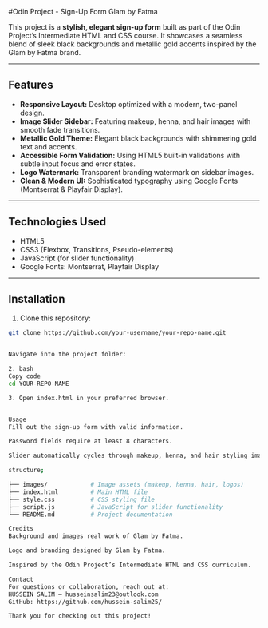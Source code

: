 #Odin Project - Sign-Up Form Glam by Fatma

This project is a **stylish, elegant sign-up form** built as part of the Odin Project’s Intermediate HTML and CSS course. It showcases a seamless blend of sleek black backgrounds and metallic gold accents inspired by the Glam by Fatma brand.

---

## Features

- **Responsive Layout:** Desktop optimized with a modern, two-panel design.
- **Image Slider Sidebar:** Featuring makeup, henna, and hair images with smooth fade transitions.
- **Metallic Gold Theme:** Elegant black backgrounds with shimmering gold text and accents.
- **Accessible Form Validation:** Using HTML5 built-in validations with subtle input focus and error states.
- **Logo Watermark:** Transparent branding watermark on sidebar images.
- **Clean & Modern UI:** Sophisticated typography using Google Fonts (Montserrat & Playfair Display).

---

## Technologies Used

- HTML5
- CSS3 (Flexbox, Transitions, Pseudo-elements)
- JavaScript (for slider functionality)
- Google Fonts: Montserrat, Playfair Display

---

## Installation

1. Clone this repository:

```bash
git clone https://github.com/your-username/your-repo-name.git


Navigate into the project folder:

2. bash
Copy code
cd YOUR-REPO-NAME

3. Open index.html in your preferred browser.


Usage
Fill out the sign-up form with valid information.

Password fields require at least 8 characters.

Slider automatically cycles through makeup, henna, and hair styling images.

structure;

├── images/            # Image assets (makeup, henna, hair, logos)
├── index.html         # Main HTML file
├── style.css          # CSS styling file
├── script.js          # JavaScript for slider functionality
└── README.md          # Project documentation

Credits
Background and images real work of Glam by Fatma.

Logo and branding designed by Glam by Fatma.

Inspired by the Odin Project’s Intermediate HTML and CSS curriculum.

Contact
For questions or collaboration, reach out at:
HUSSEIN SALIM – husseinsalim23@outlook.com
GitHub: https://github.com/hussein-salim25/

Thank you for checking out this project! 
